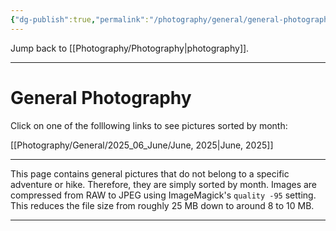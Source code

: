 ```yaml
---
{"dg-publish":true,"permalink":"/photography/general/general-photography/","hide":"true","updated":"2025-06-21T17:32:57.000+02:00"}
---
```


Jump back to [[Photography/Photography\|photography]].

---
# General Photography
Click on one of the folllowing links to see pictures sorted by month:

[[Photography/General/2025_06_June/June, 2025\|June, 2025]]

---
This page contains general pictures that do not belong to a specific adventure or hike. Therefore, they are simply sorted by month. Images are compressed from RAW to JPEG using ImageMagick's `quality -95` setting. This reduces the file size from roughly 25 MB down to around 8 to 10 MB.

---